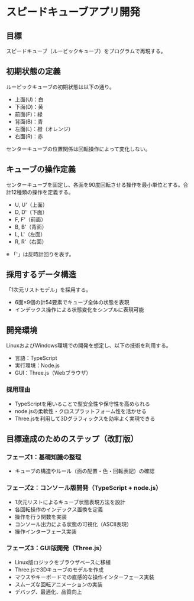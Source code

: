 # スピードキューブアプリ開発

## 目標

スピードキューブ（ルービックキューブ）をプログラムで再現する。

## 初期状態の定義

ルービックキューブの初期状態は以下の通り。

- 上面(U)：白
- 下面(D)：黄
- 前面(F)：緑
- 背面(B)：青
- 左面(L)：橙（オレンジ）
- 右面(R)：赤

センターキューブの位置関係は回転操作によって変化しない。

## キューブの操作定義

センターキューブを固定し、各面を90度回転させる操作を最小単位とする。合計12種類の操作を定義する。

- U, U'（上面）
- D, D'（下面）
- F, F'（前面）
- B, B'（背面）
- L, L'（左面）
- R, R'（右面）

※ 「'」は反時計回りを表す。

## 採用するデータ構造

「1次元リストモデル」を採用する。

- 6面×9個の計54要素でキューブ全体の状態を表現
- インデックス操作による状態変化をシンプルに表現可能

## 開発環境

LinuxおよびWindows環境での開発を想定し、以下の技術を利用する。

- 言語：TypeScript
- 実行環境：Node.js
- GUI：Three.js（Webブラウザ）

### 採用理由

- TypeScriptを用いることで型安全性や保守性を高められる
- node.jsの柔軟性・クロスプラットフォーム性を活かせる
- Three.jsを利用して3Dグラフィックスを効率よく実現できる

## 目標達成のためのステップ（改訂版）

### フェーズ1：基礎知識の整理
- キューブの構造やルール（面の配置・色・回転表記）の確認

### フェーズ2：コンソール版開発（TypeScript + node.js）
- 1次元リストによるキューブ状態表現方法を設計
- 各回転操作のインデックス置換を定義
- 操作を行う関数を実装
- コンソール出力による状態の可視化（ASCII表現）
- 操作インターフェース実装

### フェーズ3：GUI版開発（Three.js）
- Linux版ロジックをブラウザベースに移植
- Three.jsで3Dキューブのモデルを作成
- マウスやキーボードでの直感的な操作インターフェース実装
- スムーズな回転アニメーションの実装
- デバッグ、最適化、品質向上

